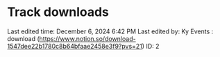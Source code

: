 # Track downloads

Last edited time: December 6, 2024 6:42 PM
Last edited by: Ky 
Events : download (https://www.notion.so/download-1547dee22b1780c8b64bfaae2458e3f9?pvs=21)
ID: 2